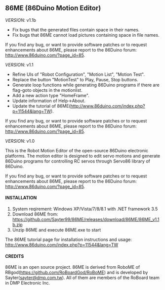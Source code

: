 86ME (86Duino Motion Editor)
---------
_VERSION_: v1.1b

* Fix bugs that the generated files contain space in their names.
* Fix bugs that 86ME cannot load pictures containing space in file names. 

If you find any bug, or want to provide software patches or 
to request enhancements about 86ME, please report to the 86Duino 
forum: http://www.86duino.com/?page_id=85.

_VERSION_: v1.1

* Refine UIs of "Robot Configuration", "Motion List", "Motion Test".
* Replace the button "MotionTest" to Play, Pause, Stop buttons.
* Generate loop functions while generating 86Duino programs if there are flag-goto objects in the motionlist.
* Add a new action type "HomeFrame".
* Update information of Help->About.
* Update the tutorial of 86ME(http://www.86duino.com/index.php?p=11544&lang=TW).

If you find any bug, or want to provide software patches or 
to request enhancements about 86ME, please report to the 86Duino 
forum: http://www.86duino.com/?page_id=85.

_VERSION_: v1.0

This is the Robot Motion Editor of the open-source 86Duino electronic platforms.
The motion editor is designed to edit servo motions and generate 86Duino programs 
for controlling RC servos through Servo86 library of 86Duino.

If you find any bug, or want to provide software patches or 
to request enhancements about 86ME, please report to the 86Duino 
forum: http://www.86duino.com/?page_id=85.


#### INSTALLATION ####

1. System reqirement: Windows XP/Vista/7/8/8.1 with .NET framework 3.5
2. Download 86ME from: https://github.com/Sayter99/86ME/releases/download/86ME/86ME_v1.1b.zip
3. Unzip 86ME and execute 86ME.exe to start

The 86ME tutorial page for installation instructions and usage: http://www.86duino.com/index.php?p=11544&lang=TW

#### CREDITS ####

86ME is an open source project. 86ME is derived from RoboME of RBgod(https://github.com/RoBoardGod/RoBoME) and
is developed by Sayter(sayter@dmp.com.tw).
All of them are members of the RoBoard team in DMP Electronic Inc.
